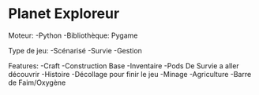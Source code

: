 # Planet Exploreur

Moteur:
  -Python
  -Bibliothèque: Pygame

Type de jeu:
  -Scénarisé
  -Survie
  -Gestion
  
  Features:
    -Craft
    -Construction Base
    -Inventaire
    -Pods De Survie a aller découvrir
    -Histoire
    -Décollage pour finir le jeu
    -Minage
    -Agriculture
    -Barre de Faim/Oxygène
